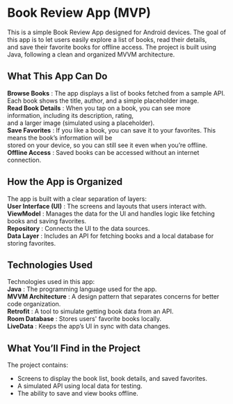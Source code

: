 # Book Review App (MVP)

This is a simple Book Review App designed for Android devices. The goal of this app is to let users easily explore a list of books, read their details,  
and save their favorite books for offline access. The project is built using Java, following a clean and organized MVVM architecture.

## What This App Can Do

**Browse Books**      : The app displays a list of books fetched from a sample API. Each book shows the title, author, and a simple placeholder image.  
**Read Book Details** : When you tap on a book, you can see more information, including its description, rating,  
                       and a larger image (simulated using a placeholder).  
**Save Favorites**    : If you like a book, you can save it to your favorites. This means the book’s information will be  
                       stored on your device, so you can still see it even when you’re offline.  
**Offline Access**    : Saved books can be accessed without an internet connection.

## How the App is Organized

The app is built with a clear separation of layers:  
**User Interface (UI)** : The screens and layouts that users interact with.  
**ViewModel**          : Manages the data for the UI and handles logic like fetching books and saving favorites.  
**Repository**         : Connects the UI to the data sources.  
**Data Layer**         : Includes an API for fetching books and a local database for storing favorites.

## Technologies Used

Technologies used in this app:  
**Java**              : The programming language used for the app.  
**MVVM Architecture** : A design pattern that separates concerns for better code organization.  
**Retrofit**          : A tool to simulate getting book data from an API.  
**Room Database**     : Stores users' favorite books locally.  
**LiveData**          : Keeps the app’s UI in sync with data changes.

## What You’ll Find in the Project

The project contains:  
- Screens to display the book list, book details, and saved favorites.  
- A simulated API using local data for testing.  
- The ability to save and view books offline.

